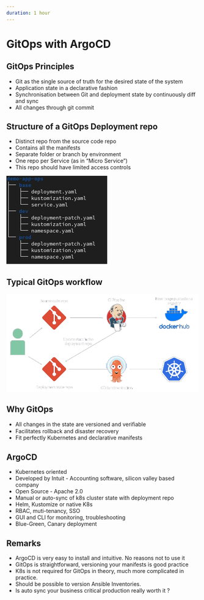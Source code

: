 ```yaml
---
duration: 1 hour
---
```


# GitOps with ArgoCD

## GitOps Principles

- Git as the single source of truth for the desired state of the system
- Application state in a declarative fashion
- Synchronisation between Git and deployment state by continuously diff and sync
- All changes through git commit

## Structure of a GitOps Deployment repo

- Distinct repo from the source code repo
- Contains all the manifests
- Separate folder or branch by environment
- One repo per Service (as in “Micro Service”)
- This repo should have limited access controls

![GitOps project structure](image/gitops-struct.png)

## Typical GitOps workﬂow

![GitOps workflow](image/gitops-workflow.png)

## Why GitOps

- All changes in the state are versioned and veriﬁable
- Facilitates rollback and disaster recovery
- Fit perfectly Kubernetes and declarative manifests

## ArgoCD

- Kubernetes oriented
- Developed by Intuit - Accounting software, silicon
  valley based company
- Open Source - Apache 2.0
- Manual or auto-sync of k8s cluster state with deployment repo
- Helm, Kustomize or native K8s
- RBAC, muti-tenancy, SSO
- GUI and CLI for monitoring, troubleshooting
- Blue-Green, Canary deployment

## Remarks

- ArgoCD is very easy to install and intuitive. No reasons not to use it
- GitOps is straightforward, versioning your manifests is good practice
- K8s is not required for GitOps in theory, much more complicated in practice.
- Should be possible to version Ansible Inventories.
- Is auto sync your business critical production really worth it ?
